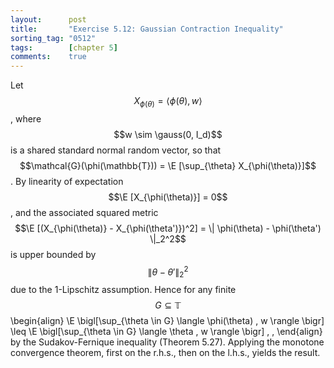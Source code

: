 ```yaml
---
layout:      post
title:       "Exercise 5.12: Gaussian Contraction Inequality"
sorting_tag: "0512"
tags:        [chapter 5]
comments:    true
---
```


Let $$X_{\phi(\theta)} = \langle \phi(\theta), w \rangle$$, where
$$w \sim \gauss(0, I_d)$$ is a shared standard normal random vector, so that
$$\mathcal{G}(\phi(\mathbb{T})) = \E [\sup_{\theta} X_{\phi(\theta)}]$$.
By linearity of expectation $$\E [X_{\phi(\theta)}] = 0$$, and the associated
squared metric
$$\E [(X_{\phi(\theta)} - X_{\phi(\theta')})^2] = \| \phi(\theta) - \phi(\theta') \|_2^2$$
is upper bounded by $$\| \theta - \theta' \|_2^2$$ due to the 1-Lipschitz
assumption. Hence for any finite $$G \subseteq \mathbb{T}$$
\begin{align}
  \E \bigl[\sup\_{\theta \in G} \langle \phi(\theta) , w \rangle \bigr]
  \leq
  \E \bigl[\sup\_{\theta \in G} \langle \theta , w \rangle \bigr]
  \, ,
\end{align}
by the Sudakov-Fernique inequality (Theorem 5.27). Applying the monotone
convergence theorem, first on the r.h.s., then on the l.h.s., yields the result.
